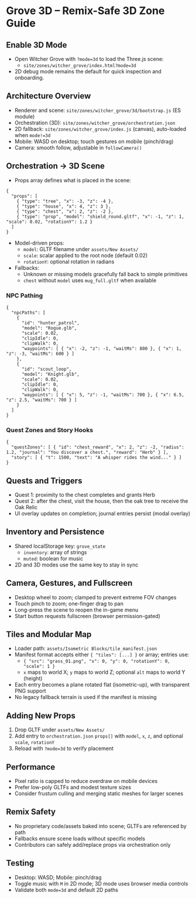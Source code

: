 # Grove 3D – Remix-Safe 3D Zone Guide

## Enable 3D Mode
- Open Witcher Grove with `?mode=3d` to load the Three.js scene:
  - `site/zones/witcher_grove/index.html?mode=3d`
- 2D debug mode remains the default for quick inspection and onboarding.

## Architecture Overview
- Renderer and scene: `site/zones/witcher_grove/3d/bootstrap.js` (ES module)
- Orchestration (3D): `site/zones/witcher_grove/orchestration.json`
- 2D fallback: `site/zones/witcher_grove/index.js` (canvas), auto-loaded when `mode!=3d`
- Mobile: WASD on desktop; touch gestures on mobile (pinch/drag)
- Camera: smooth follow, adjustable in `followCamera()`

## Orchestration → 3D Scene
- Props array defines what is placed in the scene:
```
{
  "props": [
    { "type": "tree", "x": -3, "z": -4 },
    { "type": "house", "x": 4, "z": 3 },
    { "type": "chest", "x": 2, "z": -2 },
    { "type": "prop", "model": "shield_round.gltf", "x": -1, "z": 1, "scale": 0.02, "rotationY": 1.2 }
  ]
}
```
- Model-driven props:
  - `model`: GLTF filename under `assets/New Assets/`
  - `scale`: scalar applied to the root node (default 0.02)
  - `rotationY`: optional rotation in radians
- Fallbacks:
  - Unknown or missing models gracefully fall back to simple primitives
  - `chest` without `model` uses `mug_full.gltf` when available

### NPC Pathing
```
{
  "npcPaths": [
    {
      "id": "hunter_patrol",
      "model": "Rogue.glb",
      "scale": 0.02,
      "clipIdle": 0,
      "clipWalk": 0,
      "waypoints": [ { "x": -2, "z": -1, "waitMs": 800 }, { "x": 1, "z": -3, "waitMs": 600 } ]
    },
    {
      "id": "scout_loop",
      "model": "Knight.glb",
      "scale": 0.02,
      "clipIdle": 0,
      "clipWalk": 0,
      "waypoints": [ { "x": 5, "z": -1, "waitMs": 700 }, { "x": 6.5, "z": 2.5, "waitMs": 700 } ]
    }
  ]
}
```

### Quest Zones and Story Hooks
```
{
  "questZones": [ { "id": "chest_reward", "x": 2, "z": -2, "radius": 1.2, "journal": "You discover a chest.", "reward": "Herb" } ],
  "story": [ { "t": 1500, "text": "A whisper rides the wind..." } ]
}
```

## Quests and Triggers
- Quest 1: proximity to the chest completes and grants Herb
- Quest 2: after the chest, visit the house, then the oak tree to receive the Oak Relic
- UI overlay updates on completion; journal entries persist (modal overlay)

## Inventory and Persistence
- Shared localStorage key: `grove_state`
  - `inventory`: array of strings
  - `muted`: boolean for music
- 2D and 3D modes use the same key to stay in sync

## Camera, Gestures, and Fullscreen
- Desktop wheel to zoom; clamped to prevent extreme FOV changes
- Touch pinch to zoom; one-finger drag to pan
- Long-press the scene to reopen the in-game menu
- Start button requests fullscreen (browser permission-gated)

## Tiles and Modular Map
- Loader path: `assets/Isometric Blocks/tile_manifest.json`
- Manifest format accepts either `{ "tiles": [...] }` or array; entries use:
  - `{ "src": "grass_01.png", "x": 0, "y": 0, "rotationY": 0, "scale": 1 }`
  - `x` maps to world X; `y` maps to world Z; optional `alt` maps to world Y (height)
- Each entry becomes a plane rotated flat (isometric-up), with transparent PNG support
- No legacy fallback terrain is used if the manifest is missing

## Adding New Props
1. Drop GLTF under `assets/New Assets/`
2. Add entry to `orchestration.json` `props[]` with `model`, `x`, `z`, and optional `scale`, `rotationY`
3. Reload with `?mode=3d` to verify placement

## Performance
- Pixel ratio is capped to reduce overdraw on mobile devices
- Prefer low-poly GLTFs and modest texture sizes
- Consider frustum culling and merging static meshes for larger scenes

## Remix Safety
- No proprietary code/assets baked into scene; GLTFs are referenced by path
- Fallbacks ensure scene loads without specific models
- Contributors can safely add/replace props via orchestration only

## Testing
- Desktop: WASD; Mobile: pinch/drag
- Toggle music with `M` in 2D mode; 3D mode uses browser media controls
- Validate both `mode=3d` and default 2D paths